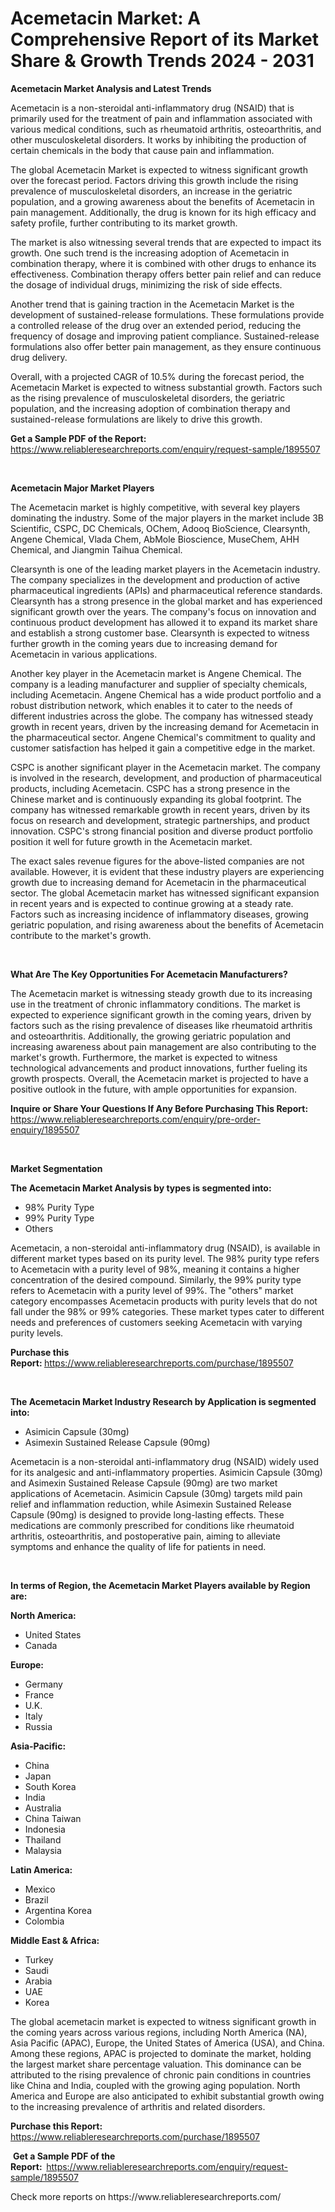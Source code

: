 <p><h1>Acemetacin Market: A Comprehensive Report of its Market Share & Growth Trends 2024 - 2031</h1></p><p><strong>Acemetacin Market Analysis and Latest Trends</strong></p>
<p><p>Acemetacin is a non-steroidal anti-inflammatory drug (NSAID) that is primarily used for the treatment of pain and inflammation associated with various medical conditions, such as rheumatoid arthritis, osteoarthritis, and other musculoskeletal disorders. It works by inhibiting the production of certain chemicals in the body that cause pain and inflammation.</p><p>The global Acemetacin Market is expected to witness significant growth over the forecast period. Factors driving this growth include the rising prevalence of musculoskeletal disorders, an increase in the geriatric population, and a growing awareness about the benefits of Acemetacin in pain management. Additionally, the drug is known for its high efficacy and safety profile, further contributing to its market growth.</p><p>The market is also witnessing several trends that are expected to impact its growth. One such trend is the increasing adoption of Acemetacin in combination therapy, where it is combined with other drugs to enhance its effectiveness. Combination therapy offers better pain relief and can reduce the dosage of individual drugs, minimizing the risk of side effects.</p><p>Another trend that is gaining traction in the Acemetacin Market is the development of sustained-release formulations. These formulations provide a controlled release of the drug over an extended period, reducing the frequency of dosage and improving patient compliance. Sustained-release formulations also offer better pain management, as they ensure continuous drug delivery.</p><p>Overall, with a projected CAGR of 10.5% during the forecast period, the Acemetacin Market is expected to witness substantial growth. Factors such as the rising prevalence of musculoskeletal disorders, the geriatric population, and the increasing adoption of combination therapy and sustained-release formulations are likely to drive this growth.</p></p>
<p><strong>Get a Sample PDF of the Report:&nbsp;</strong> <a href="https://www.reliableresearchreports.com/enquiry/request-sample/1895507">https://www.reliableresearchreports.com/enquiry/request-sample/1895507</a></p>
<p>&nbsp;</p>
<p><strong>Acemetacin Major Market Players</strong></p>
<p><p>The Acemetacin market is highly competitive, with several key players dominating the industry. Some of the major players in the market include 3B Scientific, CSPC, DC Chemicals, OChem, Adooq BioScience, Clearsynth, Angene Chemical, Vlada Chem, AbMole Bioscience, MuseChem, AHH Chemical, and Jiangmin Taihua Chemical.</p><p>Clearsynth is one of the leading market players in the Acemetacin industry. The company specializes in the development and production of active pharmaceutical ingredients (APIs) and pharmaceutical reference standards. Clearsynth has a strong presence in the global market and has experienced significant growth over the years. The company's focus on innovation and continuous product development has allowed it to expand its market share and establish a strong customer base. Clearsynth is expected to witness further growth in the coming years due to increasing demand for Acemetacin in various applications.</p><p>Another key player in the Acemetacin market is Angene Chemical. The company is a leading manufacturer and supplier of specialty chemicals, including Acemetacin. Angene Chemical has a wide product portfolio and a robust distribution network, which enables it to cater to the needs of different industries across the globe. The company has witnessed steady growth in recent years, driven by the increasing demand for Acemetacin in the pharmaceutical sector. Angene Chemical's commitment to quality and customer satisfaction has helped it gain a competitive edge in the market.</p><p>CSPC is another significant player in the Acemetacin market. The company is involved in the research, development, and production of pharmaceutical products, including Acemetacin. CSPC has a strong presence in the Chinese market and is continuously expanding its global footprint. The company has witnessed remarkable growth in recent years, driven by its focus on research and development, strategic partnerships, and product innovation. CSPC's strong financial position and diverse product portfolio position it well for future growth in the Acemetacin market.</p><p>The exact sales revenue figures for the above-listed companies are not available. However, it is evident that these industry players are experiencing growth due to increasing demand for Acemetacin in the pharmaceutical sector. The global Acemetacin market has witnessed significant expansion in recent years and is expected to continue growing at a steady rate. Factors such as increasing incidence of inflammatory diseases, growing geriatric population, and rising awareness about the benefits of Acemetacin contribute to the market's growth.</p></p>
<p>&nbsp;</p>
<p><strong>What Are The Key Opportunities For Acemetacin Manufacturers?</strong></p>
<p><p>The Acemetacin market is witnessing steady growth due to its increasing use in the treatment of chronic inflammatory conditions. The market is expected to experience significant growth in the coming years, driven by factors such as the rising prevalence of diseases like rheumatoid arthritis and osteoarthritis. Additionally, the growing geriatric population and increasing awareness about pain management are also contributing to the market's growth. Furthermore, the market is expected to witness technological advancements and product innovations, further fueling its growth prospects. Overall, the Acemetacin market is projected to have a positive outlook in the future, with ample opportunities for expansion.</p></p>
<p><strong>Inquire or Share Your Questions If Any Before Purchasing This Report:</strong> <a href="https://www.reliableresearchreports.com/enquiry/pre-order-enquiry/1895507">https://www.reliableresearchreports.com/enquiry/pre-order-enquiry/1895507</a></p>
<p>&nbsp;</p>
<p><strong>Market Segmentation</strong></p>
<p><strong>The Acemetacin Market Analysis by types is segmented into:</strong></p>
<p><ul><li>98% Purity Type</li><li>99% Purity Type</li><li>Others</li></ul></p>
<p><p>Acemetacin, a non-steroidal anti-inflammatory drug (NSAID), is available in different market types based on its purity level. The 98% purity type refers to Acemetacin with a purity level of 98%, meaning it contains a higher concentration of the desired compound. Similarly, the 99% purity type refers to Acemetacin with a purity level of 99%. The "others" market category encompasses Acemetacin products with purity levels that do not fall under the 98% or 99% categories. These market types cater to different needs and preferences of customers seeking Acemetacin with varying purity levels.</p></p>
<p><strong>Purchase this Report:&nbsp;</strong><a href="https://www.reliableresearchreports.com/purchase/1895507">https://www.reliableresearchreports.com/purchase/1895507</a></p>
<p>&nbsp;</p>
<p><strong>The Acemetacin Market Industry Research by Application is segmented into:</strong></p>
<p><ul><li>Asimicin Capsule (30mg)</li><li>Asimexin Sustained Release Capsule (90mg)</li></ul></p>
<p><p>Acemetacin is a non-steroidal anti-inflammatory drug (NSAID) widely used for its analgesic and anti-inflammatory properties. Asimicin Capsule (30mg) and Asimexin Sustained Release Capsule (90mg) are two market applications of Acemetacin. Asimicin Capsule (30mg) targets mild pain relief and inflammation reduction, while Asimexin Sustained Release Capsule (90mg) is designed to provide long-lasting effects. These medications are commonly prescribed for conditions like rheumatoid arthritis, osteoarthritis, and postoperative pain, aiming to alleviate symptoms and enhance the quality of life for patients in need.</p></p>
<p>&nbsp;</p>
<p><strong>In terms of Region, the Acemetacin Market Players available by Region are:</strong></p>
<p>
    <p> <strong> North America: </strong>
        <ul>
            <li>United States</li>
            <li>Canada</li>
        </ul>
        </p> 
    <p> <strong> Europe: </strong>
        <ul>
            <li>Germany</li>
            <li>France</li>
            <li>U.K.</li>
            <li>Italy</li>
            <li>Russia</li>
        </ul>
        </p> 
    <p> <strong> Asia-Pacific: </strong>
        <ul>
            <li>China</li>
            <li>Japan</li>
            <li>South Korea</li>
            <li>India</li>
            <li>Australia</li>
            <li>China Taiwan</li>
            <li>Indonesia</li>
            <li>Thailand</li>
            <li>Malaysia</li>
        </ul>
        </p> 
    <p> <strong> Latin America: </strong>
        <ul>
            <li>Mexico</li>
            <li>Brazil</li>
            <li>Argentina Korea</li>
            <li>Colombia</li>
        </ul>
        </p> 
    <p> <strong> Middle East & Africa: </strong>
        <ul>
            <li>Turkey</li>
            <li>Saudi</li>
            <li>Arabia</li>
            <li>UAE</li>
            <li>Korea</li>
        </ul>
    </p>
    </p>
<p><p>The global acemetacin market is expected to witness significant growth in the coming years across various regions, including North America (NA), Asia Pacific (APAC), Europe, the United States of America (USA), and China. Among these regions, APAC is projected to dominate the market, holding the largest market share percentage valuation. This dominance can be attributed to the rising prevalence of chronic pain conditions in countries like China and India, coupled with the growing aging population. North America and Europe are also anticipated to exhibit substantial growth owing to the increasing prevalence of arthritis and related disorders.</p></p>
<p><strong>Purchase this Report: </strong><a href="https://www.reliableresearchreports.com/purchase/1895507">https://www.reliableresearchreports.com/purchase/1895507</a></p>
<p>&nbsp;<strong>Get a Sample PDF of the Report:&nbsp;&nbsp;</strong><a href="https://www.reliableresearchreports.com/enquiry/request-sample/1895507">https://www.reliableresearchreports.com/enquiry/request-sample/1895507</a></p>
<p><strong></strong></p>
<p>Check more reports on https://www.reliableresearchreports.com/</p>